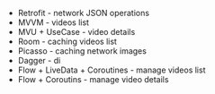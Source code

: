 
*  Retrofit - network JSON operations
*  MVVM - videos list
*  MVU + UseCase - video details
*  Room - caching videos list
*  Picasso - caching network images
*  Dagger - di
*  Flow + LiveData + Coroutines - manage videos list
*  Flow + Coroutins - manage video details
